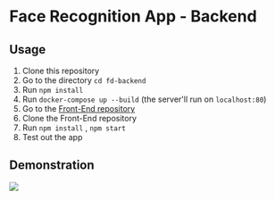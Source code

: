 # Face Recognition App - Backend  
  
  
## Usage

1. Clone this repository
2. Go to the directory ```cd fd-backend ```
3. Run ```npm install``` 
4. Run ```docker-compose up --build``` (the server'll run on ```localhost:80```)
5. Go to the  [Front-End repository](https://github.com/ChansooKim316/fd-frontend)
6. Clone the Front-End repository
7. Run ```npm install``` , ```npm start``` 
8. Test out the app

## Demonstration

![](./demo_readme.gif)
